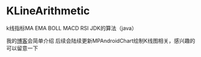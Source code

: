 # KLineArithmetic
k线指标MA EMA BOLL MACD RSI JDK的算法（java）

我的[博客](https://www.jianshu.com/nb/39418821)会简单介绍
后续会陆续更新MPAndroidChart绘制K线图相关，感兴趣的可以留意一下
